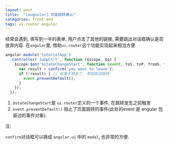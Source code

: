 ```yaml
---
layout: post
title:  "[augnular] 页面跳转确认"
categories: front-end
tags: ui.router angular
---
```


经常会遇到, 填写到一半的表单, 用户点击了其他的链接, 需要跳出对话框确认是否放弃内容.
在`angular`里, 借助`ui.router`这个功能实现起来相当方便.

```javascript
angular.module('tutorialApp')
  .controller('JumpCtrl', function ($scope, $q) {
    $scope.$on('$stateChangeStart', function (event, toS, toP, fromS, fromP, err) {
      var result = confirm('you want to leave');
      if (!result) { // 如果不想走了, 那就取消跳转
        event.preventDefault();
      }
    });
  });
```

1. `$stateChangeStart`是 `ui.router`定义的一个事件, 在跳转发生之前触发
2. `event.preventDefault()` 阻止了页面跳转的事件(此处的event 是 angular 包装过的事件对象).

注:

`confirm`对话框可以换成 `angular.ui` 中的 `modal`, 也非常的方便.
